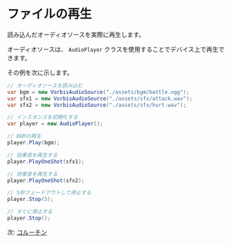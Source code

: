 # ファイルの再生

読み込んだオーディオソースを実際に再生します。

オーディオソースは、 `AudioPlayer` クラスを使用することでデバイス上で再生できます。

その例を次に示します。

```cs
// オーディオソースを読み込む
var bgm = new VorbisAudioSource("./assets/bgm/battle.ogg");
var sfx1 = new VorbisAudioSource("./assets/sfx/attack.wav");
var sfx2 = new VorbisAudioSource("./assets/sfx/hurt.wav");

// インスタンスを初期化する
var player = new AudioPlayer();

// BGMの再生
player.Play(bgm);

// 効果音を再生する
player.PlayOneShot(sfx1);

// 効果音を再生する
player.PlayOneShot(sfx2);

// 5秒フェードアウトして停止する
player.Stop(5);

// すぐに停止する
player.Stop();
```


次: [コルーチン](../coroutine.md)
